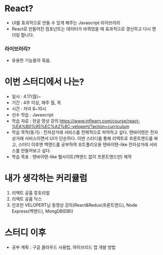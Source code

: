 # React?
- UI를 효과적으로 만들 수 있게 해주는 Javascript 라이브러리
- React로 만들어진 컴포넌트는 데이터가 바뀌었을 때 효과적으로 갱신하고 다시 렌더링 합니다.

### 라이브러리?
- 유용한 기능들의 묶음.

# 이번 스터디에서 나는?
- 일시 : 4.17(월)~
- 기간 : 4주 이상, 매주 월, 목
- 시간 : 저녁 8~10시
- 선수 학습 : Javascript
- 학습 자료 : 한글 영상 강의 https://www.inflearn.com/course/react-%EA%B0%95%EC%A2%8C-velopert/?action=curriculum
- 학습 목적(동기) : 전자상거래 서비스를 전체적으로 파악하고 싶다. 텐바이텐은 전자상거래 서비스이면서 UI가 단순하다. 이번 스터디를 통해 리엑트로 프론트엔드를 짜고, 스터디 이후엔 백엔드를 공부하여 포트폴리오용 텐바이텐-like 전자상거래 서비스를 만들어보고 싶다.
- 학습 목표 : 텐바이텐-like 웹사이트(백엔드 없이 프론트엔드만) 제작

# 내가 생각하는 커리큘럼
1. 리액트 공홈 튜토리얼
2. 리액트 공홈 닥스
3. 인프런 VELOPERT님 동영상 강의(React&Redux(프론트엔드), Node Express(백엔드), MongDB(DB))

# 스터디 이후
- 공부 계획 : 구글 클라우드 사용법, 하이브리드 앱 개발 방법
